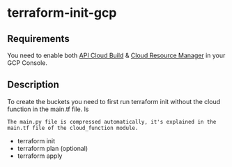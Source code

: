 # terraform-init-gcp

## Requirements
You need to enable both [API Cloud Build](https://console.cloud.google.com/apis/api/cloudbuild.googleapis.com) & [Cloud Resource Manager](https://console.cloud.google.com/apis/api/cloudresourcemanager.googleapis.com) in your GCP Console.

## Description
To create the buckets you need to first run terraform init without the cloud function in the main.tf file.
ls

`The main.py file is compressed automatically, it's explained in the main.tf file of the cloud_function module.`
- terraform init
- terraform plan (optional)
- terraform apply
